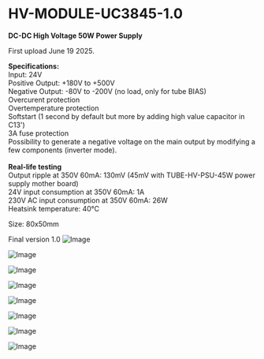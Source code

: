 # HV-MODULE-UC3845-1.0

<b>DC-DC High Voltage 50W Power Supply</b>

First upload June 19 2025.

<b>Specifications:</b><br>
Input: 24V<br>
Positive Output: +180V to +500V<br>
Negative Output: -80V to -200V (no load, only for tube BIAS)<br>
Overcurent protection<br>
Overtemperature protection<br>
Softstart (1 second by default but more by adding high value capacitor in C13')<br>
3A fuse protection<br>
Possibility to generate a negative voltage on the main output by modifying a few components (inverter mode).<br>
<br>
<b>Real-life testing</b><br>
Output ripple at 350V 60mA: 130mV (45mV with TUBE-HV-PSU-45W power supply mother board)<br>
24V input consumption at 350V 60mA: 1A<br>
230V AC input consumption at 350V 60mA: 26W<br>
Heatsink temperature: 40°C<br>

Size: 80x50mm

Final version 1.0
![Image](https://github.com/user-attachments/assets/e0b1c6f0-8d57-44c4-84dc-e6351ca3107e)

![Image](https://github.com/user-attachments/assets/ec0deb01-10ab-4aa5-b58b-62b88f06829c)

![Image](https://github.com/user-attachments/assets/2dd6490f-e171-4e2c-8d4b-bf32988040db)

![Image](https://github.com/user-attachments/assets/0fbbb4e8-d833-4c52-ab1a-b9090a618c93)

![Image](https://github.com/user-attachments/assets/3fd62816-a005-4ac8-bba2-e8ffd88b9f64)

![Image](https://github.com/user-attachments/assets/3077d6fc-383e-4b2e-80ed-06b26bfc32a3)

![Image](https://github.com/user-attachments/assets/431c4f2a-660e-405d-ac1c-193ced041b9d)

![Image](https://github.com/user-attachments/assets/538ae6fb-aafc-46a3-95e2-20fb68657d91)

